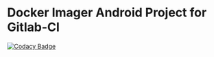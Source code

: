 # Docker Imager Android Project for Gitlab-CI

[![Codacy Badge](https://api.codacy.com/project/badge/Grade/0ef1eb3336ca43c5b80847afd967e59c)](https://www.codacy.com/app/maichanchinh/Android-Gitlab-CI?utm_source=github.com&amp;utm_medium=referral&amp;utm_content=maichanchinh/Android-Gitlab-CI&amp;utm_campaign=Badge_Grade)
